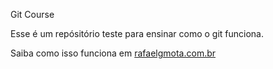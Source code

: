 Git Course

Esse é um repósitório teste para ensinar como o git funciona.

Saiba como isso funciona em [rafaelgmota.com.br](http://rafaelgmota.com.br)
